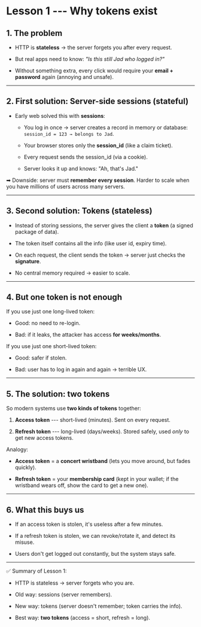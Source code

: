Lesson 1 --- Why tokens exist 
==========================================

1\. The problem
---------------

-   HTTP is **stateless** → the server forgets you after every request.

-   But real apps need to know: *"Is this still Jad who logged in?"*

-   Without something extra, every click would require your **email + password** again (annoying and unsafe).

* * * * *

2\. First solution: Server-side sessions (stateful)
---------------------------------------------------

-   Early web solved this with **sessions**:

    -   You log in once → server creates a record in memory or database:\
        `session_id = 123 → belongs to Jad`.

    -   Your browser stores only the **session_id** (like a claim ticket).

    -   Every request sends the session_id (via a cookie).

    -   Server looks it up and knows: "Ah, that's Jad."

➡ Downside: server must **remember every session**. Harder to scale when you have millions of users across many servers.

* * * * *

3\. Second solution: Tokens (stateless)
---------------------------------------

-   Instead of storing sessions, the server gives the client a **token** (a signed package of data).

-   The token itself contains all the info (like user id, expiry time).

-   On each request, the client sends the token → server just checks the **signature**.

-   No central memory required → easier to scale.

* * * * *

4\. But one token is not enough
-------------------------------

If you use just one long-lived token:

-   Good: no need to re-login.

-   Bad: if it leaks, the attacker has access **for weeks/months**.

If you use just one short-lived token:

-   Good: safer if stolen.

-   Bad: user has to log in again and again → terrible UX.

* * * * *

5\. The solution: two tokens
----------------------------

So modern systems use **two kinds of tokens** together:

1.  **Access token** --- short-lived (minutes). Sent on every request.

2.  **Refresh token** --- long-lived (days/weeks). Stored safely, used *only* to get new access tokens.

Analogy:

-   **Access token** = a **concert wristband** (lets you move around, but fades quickly).

-   **Refresh token** = your **membership card** (kept in your wallet; if the wristband wears off, show the card to get a new one).

* * * * *

6\. What this buys us
---------------------

-   If an access token is stolen, it's useless after a few minutes.

-   If a refresh token is stolen, we can revoke/rotate it, and detect its misuse.

-   Users don't get logged out constantly, but the system stays safe.

* * * * *

✅ Summary of Lesson 1:

-   HTTP is stateless → server forgets who you are.

-   Old way: sessions (server remembers).

-   New way: tokens (server doesn't remember; token carries the info).

-   Best way: **two tokens** (access = short, refresh = long).